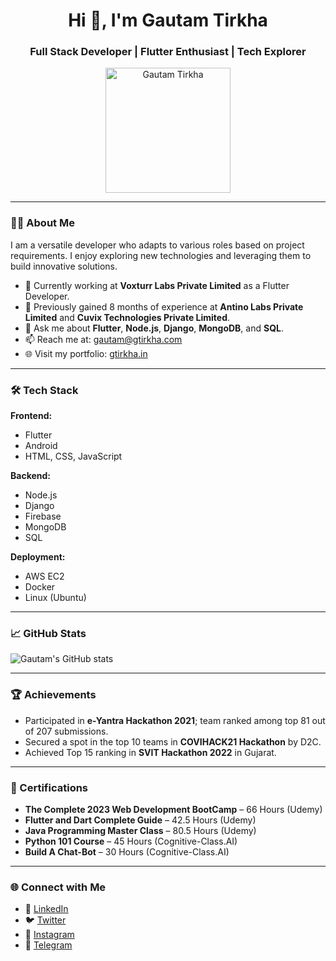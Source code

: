 <h1 align="center">Hi 👋, I'm Gautam Tirkha</h1>
<h3 align="center">Full Stack Developer | Flutter Enthusiast | Tech Explorer</h3>

<p align="center">
  <img src="https://gtirkha.com/assets/img/hero.jpg" width="200" alt="Gautam Tirkha"/>
</p>

---

### 🧑‍💻 About Me

I am a versatile developer who adapts to various roles based on project requirements. I enjoy exploring new technologies and leveraging them to build innovative solutions.

- 🔭 Currently working at **Voxturr Labs Private Limited** as a Flutter Developer.
- 🌱 Previously gained 8 months of experience at **Antino Labs Private Limited** and **Cuvix Technologies Private Limited**.
- 💬 Ask me about **Flutter**, **Node.js**, **Django**, **MongoDB**, and **SQL**.
- 📫 Reach me at: [gautam@gtirkha.com](mailto:gautam@gtirkha.com)
- 🌐 Visit my portfolio: [gtirkha.in](https://gtirkha.in/)

---

### 🛠️ Tech Stack

**Frontend:**
- Flutter
- Android
- HTML, CSS, JavaScript

**Backend:**
- Node.js
- Django
- Firebase
- MongoDB
- SQL

**Deployment:**
- AWS EC2
- Docker
- Linux (Ubuntu)

---

### 📈 GitHub Stats

![Gautam's GitHub stats](https://github-readme-stats.vercel.app/api?username=gktirkha&show_icons=true&theme=radical)

---

### 🏆 Achievements

- Participated in **e-Yantra Hackathon 2021**; team ranked among top 81 out of 207 submissions.
- Secured a spot in the top 10 teams in **COVIHACK21 Hackathon** by D2C.
- Achieved Top 15 ranking in **SVIT Hackathon 2022** in Gujarat.

---

### 📜 Certifications

- **The Complete 2023 Web Development BootCamp** – 66 Hours (Udemy)
- **Flutter and Dart Complete Guide** – 42.5 Hours (Udemy)
- **Java Programming Master Class** – 80.5 Hours (Udemy)
- **Python 101 Course** – 45 Hours (Cognitive-Class.AI)
- **Build A Chat-Bot** – 30 Hours (Cognitive-Class.AI)

---

### 🌐 Connect with Me

- 💼 [LinkedIn](https://in.linkedin.com/in/gktirkha)
- 🐦 [Twitter](https://twitter.com/gktirkha)
- 📸 [Instagram](https://www.instagram.com/gktirkha)
- 💬 [Telegram](https://t.me/gktirkha)
